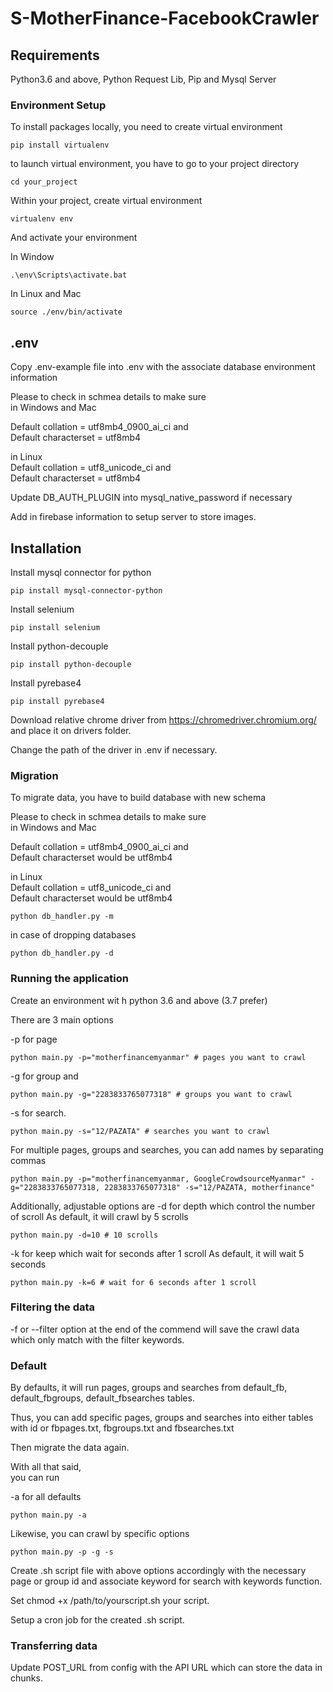 # S-MotherFinance-FacebookCrawler

## Requirements

Python3.6 and above, Python Request Lib, Pip and Mysql Server

### Environment Setup

To install packages locally, you need to create virtual environment

```
pip install virtualenv
```

to launch virtual environment, you have to go to your project directory

```
cd your_project
```

Within your project, create virtual environment

```
virtualenv env
```

And activate your environment

In Window

```
.\env\Scripts\activate.bat
```

In Linux and Mac

```
source ./env/bin/activate
```

## .env

Copy .env-example file into .env with the associate database environment information

Please to check in schmea details to make sure  
in Windows and Mac

Default collation = utf8mb4_0900_ai_ci and  
Default characterset = utf8mb4

in Linux  
Default collation = utf8_unicode_ci and  
Default characterset = utf8mb4

Update DB_AUTH_PLUGIN into mysql_native_password if necessary

Add in firebase information to setup server to store images.

## Installation

Install mysql connector for python

```
pip install mysql-connector-python
```

Install selenium

```
pip install selenium
```

Install python-decouple

```
pip install python-decouple
```

Install pyrebase4

```
pip install pyrebase4
```

Download relative chrome driver from https://chromedriver.chromium.org/ and place it on drivers folder.

Change the path of the driver in .env if necessary.

### Migration

To migrate data, you have to build database with new schema

Please to check in schmea details to make sure  
in Windows and Mac

Default collation = utf8mb4_0900_ai_ci and  
Default characterset would be utf8mb4

in Linux  
Default collation = utf8_unicode_ci and  
Default characterset would be utf8mb4

```
python db_handler.py -m
```

in case of dropping databases

```
python db_handler.py -d
```

### Running the application

Create an environment wit h python 3.6 and above (3.7 prefer)

There are 3 main options

-p for page

```
python main.py -p="motherfinancemyanmar" # pages you want to crawl
```

-g for group and

```
python main.py -g="2283833765077318" # groups you want to crawl
```

-s for search.

```
python main.py -s="12/PAZATA" # searches you want to crawl
```

For multiple pages, groups and searches, you can add names by separating commas

```
python main.py -p="motherfinancemyanmar, GoogleCrowdsourceMyanmar" -g="2283833765077318, 2283833765077318" -s="12/PAZATA, motherfinance"
```

Additionally, adjustable options are
-d for depth which control the number of scroll
As default, it will crawl by 5 scrolls

```
python main.py -d=10 # 10 scrolls
```

-k for keep which wait for seconds after 1 scroll
As default, it will wait 5 seconds

```
python main.py -k=6 # wait for 6 seconds after 1 scroll
```

### Filtering the data

-f or --filter option at the end of the commend will save the crawl data which only match with the filter keywords. 


### Default

By defaults, it will run pages, groups and searches from default_fb, default_fbgroups, default_fbsearches tables.

Thus, you can add specific pages, groups and searches into either tables with id or fbpages.txt, fbgroups.txt and fbsearches.txt

Then migrate the data again.

With all that said,  
you can run

-a for all defaults

```
python main.py -a
```

Likewise, you can crawl by specific options

```
python main.py -p -g -s
```

Create .sh script file with above options accordingly with the necessary page or group id and associate keyword for search with keywords function.

Set chmod +x /path/to/yourscript.sh your script.

Setup a cron job for the created .sh script.

### Transferring data

Update POST_URL from config with the API URL which can store the data in chunks.
